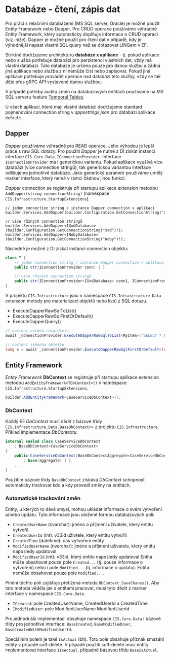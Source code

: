 ﻿# Databáze - čtení, zápis dat
Pro práci s relačními databázemi (MS SQL server, Oracle) je možné použít Entity Framework nebo Dapper.
Pro CRUD operace používáme výhradně Entity Framework, který automaticky doplňuje informace o CRUD operaci (viz. níže).
Dapper je možné použít pro čtení dat v případě, kdy je výhodnější napsat vlastní SQL query než se dotazovat LINQem v EF.

Striktně dodržujeme architekturu **databáze x aplikace** - tj. pokud aplikace nebo služba potřebuje databázi pro perzistenci vlastních dat, vždy má vlastní databázi.
Tato databáze je určena pouze pro danou službu a žádná jiná aplikace nebo služba z ní nemůže číst nebo zapisovat.
Pokud jiná aplikace potřebuje provádět operace nad databází této služby, vždy se tak děje přes gRPC API vystavené danou službou.

V případě potřeby auditu změn na databázových entitách používáme na MS SQL serveru feature [Temporal Tables](https://learn.microsoft.com/en-us/sql/relational-databases/tables/temporal-tables?view=sql-server-ver16).

U všech aplikací, které mají vlastní databázi dodržujeme standard pojmenování connection string v *appsettings.json* pro databázi aplikace `default`.

## Dapper
*Dapper* používáme výhradně pro READ operace. Jeho výhodou je lepší práce s raw SQL dotazy.
Pro použití *Dapper* je nutné z DI získat instanci interface `CIS.Core.Data.IConnectionProvider`.
Interface `IConnectionProvider` má i generickou variantu. 
Pokud aplikace využívá více databází (více connection stringů), tak generickou variantou interface odlišujeme jednotlivé databáze.
Jako generický parametr používáme umělý marker interface, který nemá v rámci žádnou jinou funkci.

*Dapper* connection se registruje při startupu aplikace extension metodou `AddDapper(string connectionString)` (namespace `CIS.Infrastructure.StartupExtensions`).
```
// jeden connection string / instance Dapper connection v aplikaci
builder.Services.AddDapper(builder.Configuration.GetConnectionString("default")!);

// více různých connection stringů
builder.Services.AddDapper<IXxdDatabase>(builder.Configuration.GetConnectionString("xxd")!);
builder.Services.AddDapper<INobyDatabase>(builder.Configuration.GetConnectionString("noby")!);
```

Následně je možné z DI získat instanci connection objektu:
```csharp
class T {
	// jeden connection string / instance Dapper connection v aplikaci
	public ctr(IConnectionProvider conn) { }

	// více různých connection stringů
	public ctr(IConnectionProvider<IXxdDatabase> conn1, IConnectionProvider<NobyDatabase> conn2) { }
}
```

V projektu `CIS.Infrastructure` jsou v namespace `CIS.Infrastructure.Data` extension metody pro materializaci objektů nebo listů z SQL dotazu.
- ExecuteDapperRawSqlToList()
- ExecuteDapperRawSqlFirstOrDefault()
- ExecuteDapperQuery()
```csharp
// načtení celého recordsetu 
await _connectionProvider.ExecuteDapperRawSqlToList<MyItem>("SELECT * FROM Table", cancellationToken);

// načtení jednoho objektu
long x = await _connectionProvider.ExecuteDapperRawSqlFirstOrDefault<long>("SELECT TOP 1 Id FROM Table", cancellation);
```

## Entity Framework
*Entity Framework* **DbContext** se registruje při startupu aplikace extension metodou `AddEntityFramework<TDbContext>()` v namespace `CIS.Infrastructure.StartupExtensions`.
```csharp
builder.AddEntityFramework<CaseServiceDbContext>();
```

### DbContext
Každý EF *DbContext* musí dědit z bázové třídy `CIS.Infrastructure.Data.BaseDbContext<>` z projektu `CIS.Infrastructure`.
Příklad implementace *DbContextu*:
```csharp
internal sealed class CaseServiceDbContext
    : BaseDbContext<CaseServiceDbContext>
{
    public CaseServiceDbContext(BaseDbContextAggregate<CaseServiceDbContext> aggregate)
        : base(aggregate) { }
	...
}
```

Použitím bázové třídy `BaseDbContext` získává *DbContext* schopnost automaticky trackovat kdo a kdy provedl změny na entitách.

### Automatické trackování změn
Entity, u kterých to dává smysl, mohou ukládat informace o svém vytvoření a/nebo updatu.
Tyto informace jsou uložené formou databázových polí:
- `CreatedUserName` (nvarchar): jméno a příjmení uživatele, který entitu vytvořil
- `CreatedUserId` (int): v33id uživtele, který entitu vytvořil
- `CreatedTime` (datetime): čas vytvoření entity
- `ModifiedUserName` (nvarchar): jméno a příjmení uživatele, který entitu naposledy updatoval
- `ModifiedUserId` (int): v33id, který entitu naposledy updatoval
Entita může obsahovat pouze pole `Created...` (tj. pouze informace o vytvoření) nebo i pole `Modified...` (tj. informace o updatu).
Entita nemůže obsahovat pouze pole `Modified...`.

Plnění těchto polí zajišťuje přetížená metoda `DbContext.SaveChanes()`.
Aby tato metoda věděla jak s entitami pracovat, musí tyto dědit z marker interface v namespace `CIS.Core.Data`.
- `ICreated`: pole CreatedUserName, CreatedUserId a CreatedTime
- `IModifiedUser`: pole ModifiedUserName ModifiedUserId

Pro jednodušší implementaci obsahuje namespace `CIS.Core.Data` i bázové třídy pro jednotlivé interface: `BaseCreated`, `BaseModifiedUser`, `BaseCreatedWithModifiedUserId`.

Speciálním polem je také `IsActual` (bit). Toto pole obsahuje příznak smazání entity v případě soft-delete.
V případě použití soft-delete musí entity implementovat interface `IIsActual`, případně bázovou třídu `BaseIsActual`.

